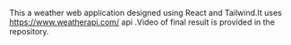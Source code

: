 This a weather web application designed using React and Tailwind.It uses https://www.weatherapi.com/ api .Video of final result is provided in the repository.

